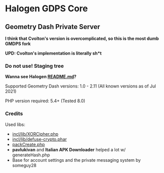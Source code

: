# Halogen GDPS Core
## Geometry Dash Private Server
**I think that Cvolton's version is overcomplicated, so this is the most dumb GMDPS fork**

**UPD: Cvolton's implementation is literally sh\*t**

### Do not use! Staging tree

**Wanna see Halogen [README.md](Halogen/README.md)?**

Supported Geometry Dash versions: 1.0 - 2.11 (All known versions as of Jul 2021)

PHP version required: 5.4+ (Tested 8.0)

### Credits
Used libs:
- [incl/lib/XORCipher.php](https://github.com/sathoro/php-xor-cipher)
- [incl/lib/defuse-crypto.phar](https://github.com/defuse/php-encryption)
- [packCreate.php](http://jscolor.com/)
- **pavlukivan** and **Italian APK Downloader** helped a lot w/ generateHash.php
- Base for account settings and the private messaging system by someguy28